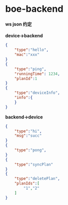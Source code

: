 # boe-backend

#### ws json 约定

**device->backend**

```json
{
    "type":"hello",
    "mac":"xxx"
}
{
    "type":"ping",
    "runningTime": 1234,
    "planId":1
}
{
    "type":"deviceInfo",
    "info":{
    }
}
```

**backend->device**

```json
{
    "type":"hi",
    "msg":"succ"
}
{
    "type":"pong",
}
{
    "type":"syncPlan"
}
{
    "type":"deletePlan",
    "planIds":[
        "1","2"
    ]
}
```

